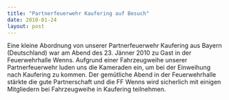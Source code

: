 ```yaml
---
title: "Partnerfeuerwehr Kaufering auf Besuch"
date: 2010-01-24
layout: post
---
```


Eine kleine Abordnung von unserer Partnerfeuerwehr Kaufering aus Bayern (Deutschland) war am Abend des 23. Jänner 2010 zu Gast in der Feuerwehrhalle Wenns. Aufgrund einer Fahrzeugweihe unserer Partnerfeuerwehr luden uns die Kameraden ein, um bei der Einweihung nach Kaufering zu kommen. Der gemütliche Abend in der Feuerwehrhalle stärkte die gute Partnerschaft und die FF Wenns wird sicherlich mit einigen Mitgliedern bei Fahrzeugweihe in Kaufering teilnehmen.